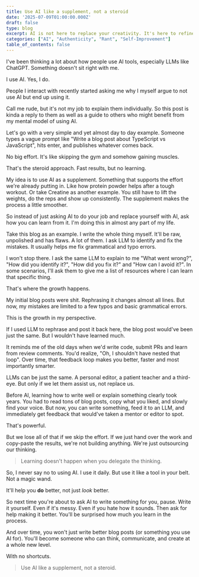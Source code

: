 ```yaml
---
title: Use AI like a supplement, not a steroid
date: '2025-07-09T01:00:00.000Z'
draft: false
type: blog
excerpt: AI is not here to replace your creativity. It's here to refine and assist you. Use it like a supplement, not a shortcut.
categories: ["AI", "Authenticity", "Rant", "Self-Improvement"]
table_of_contents: false
---
```


I've been thinking a lot about how people use AI tools, especially LLMs like ChatGPT. Something doesn't sit right with me.

I use AI. Yes, I do.

People I interact with recently started asking me why I myself argue to not use AI but end up using it.

Call me rude, but it's not my job to explain them individually. So this post is kinda a reply to them as well as a guide to others who might benefit from my mental model of using AI.

Let's go with a very simple and yet almost day to day example. Someone types a vague prompt like "Write a blog post about TypeScript vs JavaScript", hits enter, and publishes whatever comes back.

No big effort. It's like skipping the gym and somehow gaining muscles.

That's the steroid approach. Fast results, but no learning.

My idea is to use AI as a supplement. Something that supports the effort we're already putting in. Like how protein powder helps after a tough workout. Or take Creatine as another example. You still have to lift the weights, do the reps and show up consistently. The supplement makes the process a little smoother.

So instead of just asking AI to do your job and replace yourself with AI, ask how you can learn from it. I'm doing this in almost any part of my life.

Take this blog as an example. I write the whole thing myself. It'll be raw, unpolished and has flaws. A lot of them. I ask LLM to identify and fix the mistakes. It usually helps me fix grammatical and typo errors.

I won't stop there. I ask the same LLM to explain to me "What went wrong?", "How did you identify it?", "How did you fix it?" and "How can I avoid it?". In some scenarios, I'll ask them to give me a list of resources where I can learn that specific thing.

That's where the growth happens.

My initial blog posts were shit. Rephrasing it changes almost all lines. But now, my mistakes are limited to a few typos and basic grammatical errors.

This is the growth in my perspective.

If I used LLM to rephrase and post it back here, the blog post would've been just the same. But I wouldn't have learned much.

It reminds me of the old days when we'd write code, submit PRs and learn from review comments. You'd realize, "Oh, I shouldn't have nested that loop". Over time, that feedback loop makes you better, faster and most importantly smarter.

LLMs can be just the same. A personal editor, a patient teacher and a third-eye. But only if we let them assist us, not replace us.

Before AI, learning how to write well or explain something clearly took years. You had to read tons of blog posts, copy what you liked, and slowly find your voice. But now, you can write something, feed it to an LLM, and immediately get feedback that would've taken a mentor or editor to spot.

That's powerful.

But we lose all of that if we skip the effort. If we just hand over the work and copy-paste the results, we're not building anything. We're just outsourcing our thinking.

> Learning doesn't happen when you delegate the thinking.

So, I never say no to using AI. I use it daily. But use it like a tool in your belt. Not a magic wand.

It'll help you **do** better, not just *look* better.

So next time you're about to ask AI to write something for you, pause. Write it yourself. Even if it's messy. Even if you hate how it sounds. Then ask for help making it better. You'll be surprised how much you learn in the process.

And over time, you won't just write better blog posts (or something you use AI for). You'll become someone who can think, communicate, and create at a whole new level.

With no shortcuts.


> Use AI like a supplement, not a steroid.